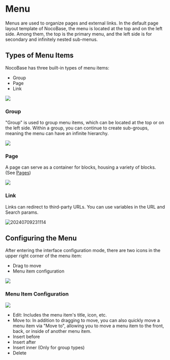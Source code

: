 # Menu

Menus are used to organize pages and external links. In the default page layout template of NocoBase, the menu is located at the top and on the left side. Among them, the top is the primary menu, and the left side is for secondary and infinitely nested sub-menus.

## Types of Menu Items

NocoBase has three built-in types of menu items:

- Group
- Page
- Link

![](https://static-docs.nocobase.com/ccf6f42d3cc2677d440f9e33b9488d1c.png)

### Group

"Group" is used to group menu items, which can be located at the top or on the left side. Within a group, you can continue to create sub-groups, meaning the menu can have an infinite hierarchy.

![](https://static-docs.nocobase.com/e59b2088fd68666cd240a26566616a3e.png)

### Page

A page can serve as a container for blocks, housing a variety of blocks. (See [Pages](./pages/index.md))

![](https://static-docs.nocobase.com/4cd259f6b79f6792df72ccc291da2af9.png)

### Link

Links can redirect to third-party URLs. You can use variables in the URL and Search params.

![20240709231114](https://static-docs.nocobase.com/20240709231114.png)

## Configuring the Menu

After entering the interface configuration mode, there are two icons in the upper right corner of the menu item:

- Drag to move
- Menu item configuration

![](https://static-docs.nocobase.com/963ba10e36d04fd258fea0e996231f68.png)

### Menu Item Configuration

![](https://static-docs.nocobase.com/0a9a05bd88d8bad9d711102a730f351d.png)

- Edit: Includes the menu item's title, icon, etc.
- Move to: In addition to dragging to move, you can also quickly move a menu item via "Move to", allowing you to move a menu item to the front, back, or inside of another menu item.
- Insert before
- Insert after
- Insert inner (Only for group types)
- Delete
